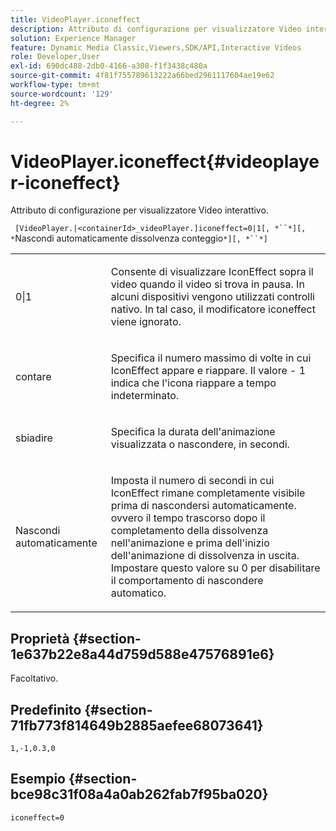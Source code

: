 ```yaml
---
title: VideoPlayer.iconeffect
description: Attributo di configurazione per visualizzatore Video interattivo.
solution: Experience Manager
feature: Dynamic Media Classic,Viewers,SDK/API,Interactive Videos
role: Developer,User
exl-id: 690dc488-2db0-4166-a308-f1f3438c480a
source-git-commit: 4f81f755789613222a66bed2961117604ae19e62
workflow-type: tm+mt
source-wordcount: '129'
ht-degree: 2%

---
```


# VideoPlayer.iconeffect{#videoplayer-iconeffect}

Attributo di configurazione per visualizzatore Video interattivo.

` [VideoPlayer.|<containerId>_videoPlayer.]iconeffect=0|1[, *``*][, *`Nascondi automaticamente dissolvenza conteggio`*][, *``*]`

<table id="table_441553CD34C94A58A9D7CBF772DEDDB6"> 
 <tbody> 
  <tr> 
   <td colname="col1"> <p> <span class="codeph"> 0|1</span> </p> </td> 
   <td colname="col2"> <p> Consente di visualizzare IconEffect sopra il video quando il video si trova in pausa. In alcuni dispositivi vengono utilizzati controlli nativo. In tal caso, il <span class="codeph"> modificatore iconeffect</span> viene ignorato. </p> </td> 
  </tr> 
  <tr> 
   <td colname="col1"> <p> <span class="codeph"><span class="varname"> contare</span></span> </p> </td> 
   <td colname="col2"> <p> Specifica il numero massimo di volte in cui IconEffect appare e riappare. Il valore - <span class="codeph"> 1</span> indica che l'icona riappare a tempo indeterminato. </p> </td> 
  </tr> 
  <tr> 
   <td colname="col1"> <p> <span class="codeph"><span class="varname"> sbiadire</span></span> </p> </td> 
   <td colname="col2"> <p> Specifica la durata dell'animazione visualizzata o nascondere, in secondi. </p> </td> 
  </tr> 
  <tr> 
   <td colname="col1"> <p> <span class="codeph"><span class="varname"> Nascondi automaticamente</span></span> </p> </td> 
   <td colname="col2"> <p> Imposta il numero di secondi in cui IconEffect rimane completamente visibile prima di nascondersi automaticamente. ovvero il tempo trascorso dopo il completamento della dissolvenza nell'animazione e prima dell'inizio dell'animazione di dissolvenza in uscita. Impostare questo valore su <span class="codeph"> 0</span> per disabilitare il comportamento di nascondere automatico. </p> </td> 
  </tr> 
 </tbody> 
</table>

## Proprietà {#section-1e637b22e8a44d759d588e47576891e6}

Facoltativo.

## Predefinito {#section-71fb773f814649b2885aefee68073641}

`1,-1,0.3,0`

## Esempio {#section-bce98c31f08a4a0ab262fab7f95ba020}

`iconeffect=0`
